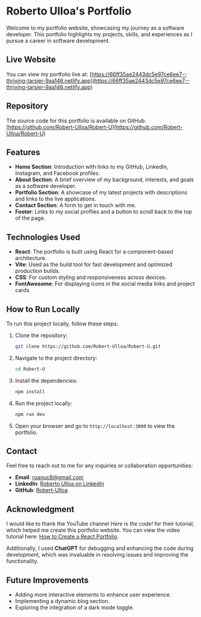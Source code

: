 # Roberto Ulloa's Portfolio

Welcome to my portfolio website, showcasing my journey as a software developer. This portfolio highlights my projects, skills, and experiences as I pursue a career in software development.

## Live Website

You can view my portfolio live at: [https://66ff35ae2443dc5e97ce6ee7--thriving-tarsier-9aa146.netlify.app](https://66ff35ae2443dc5e97ce6ee7--thriving-tarsier-9aa146.netlify.app)

## Repository

The source code for this portfolio is available on GitHub: [https://github.com/Robert-Ulloa/Robert-U](https://github.com/Robert-Ulloa/Robert-U)

## Features

- **Home Section**: Introduction with links to my GitHub, LinkedIn, Instagram, and Facebook profiles.
- **About Section**: A brief overview of my background, interests, and goals as a software developer.
- **Portfolio Section**: A showcase of my latest projects with descriptions and links to the live applications.
- **Contact Section**: A form to get in touch with me.
- **Footer**: Links to my social profiles and a button to scroll back to the top of the page.

## Technologies Used

- **React**: The portfolio is built using React for a component-based architecture.
- **Vite**: Used as the build tool for fast development and optimized production builds.
- **CSS**: For custom styling and responsiveness across devices.
- **FontAwesome**: For displaying icons in the social media links and project cards.

## How to Run Locally

To run this project locally, follow these steps:

1. Clone the repository:
   ```bash
   git clone https://github.com/Robert-Ulloa/Robert-U.git
   ```

2. Navigate to the project directory:
   ```bash
   cd Robert-U
   ```

3. Install the dependencies:
   ```bash
   npm install
   ```

4. Run the project locally:
   ```bash
   npm run dev
   ```

5. Open your browser and go to `http://localhost:3000` to view the portfolio.

## Contact

Feel free to reach out to me for any inquiries or collaboration opportunities:

- **Email**: roanuc8@gmail.com
- **LinkedIn**: [Roberto Ulloa on LinkedIn](https://www.linkedin.com/in/roberto-antonio-ulloa-cruz-30135b317/)
- **GitHub**: [Robert-Ulloa](https://github.com/Robert-Ulloa)

## Acknowledgment

I would like to thank the YouTube channel *Here is the code!* for their tutorial, which helped me create this portfolio website. You can view the video tutorial here: [How to Create a React Portfolio](https://www.youtube.com/watch?v=w9kV0uW1dmI).

Additionally, I used **ChatGPT** for debugging and enhancing the code during development, which was invaluable in resolving issues and improving the functionality.

## Future Improvements

- Adding more interactive elements to enhance user experience.
- Implementing a dynamic blog section.
- Exploring the integration of a dark mode toggle.

